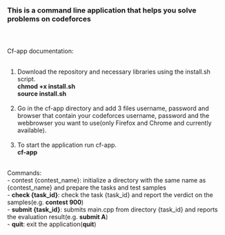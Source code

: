 
### This is a command line application that helps you solve problems on codeforces<br/><br/><br/>



Cf-app documentation:<br/><br/>

1) Download the repository and necessary libraries using the install.sh script.<br/>
    **chmod +x install.sh**<br/>
    **source install.sh**<br/><br/>
2) Go in the cf-app directory and add 3 files username, password and browser that contain your codeforces username, password and the webbrowser you want to use(only Firefox and Chrome and currently available).<br/><br/>
3) To start the application run cf-app.<br/>
    **cf-app**<br/><br/>

Commands:<br/>
    - contest {contest_name}: initialize a directory with the same name as {contest_name} and prepare the tasks and test samples<br/>
    - **check {task_id}**: check the task {task_id} and report the verdict on the samples(e.g. **contest 900**)<br/>
    - **submit {task_id}**: submits main.cpp from directory {task_id} and reports the evaluation result(e.g. **submit A**)<br/>
    - **quit**: exit the application(**quit**)<br/>
